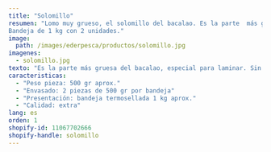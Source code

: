 ```yaml
---
title: "Solomillo"
resumen: "Lomo muy grueso, el solomillo del bacalao. Es la parte  más gruesa del bacalao, especial para laminar. Sin espina.<br>
Bandeja de 1 kg con 2 unidades."
image:
  path: /images/ederpesca/productos/solomillo.jpg
imagenes:
  - solomillo.jpg
texto: "Es la parte más gruesa del bacalao, especial para laminar. Sin espina. Normalmente se divide por la mitad para obtener una ración."
caracteristicas:
  - "Peso pieza: 500 gr aprox."
  - "Envasado: 2 piezas de 500 gr por bandeja"
  - "Presentación: bandeja termosellada 1 kg aprox."
  - "Calidad: extra"
lang: es
orden: 1
shopify-id: 11067702666
shopify-handle: solomillo
---
```

